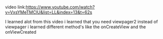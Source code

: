 video link:https://www.youtube.com/watch?v=VxsYMeTMClU&list=LL&index=13&t=62s

I learned alot from this video i learned that you need viewpager2
instead of viewpager i learned different method's like the
onCreateView and the onViewCreated
